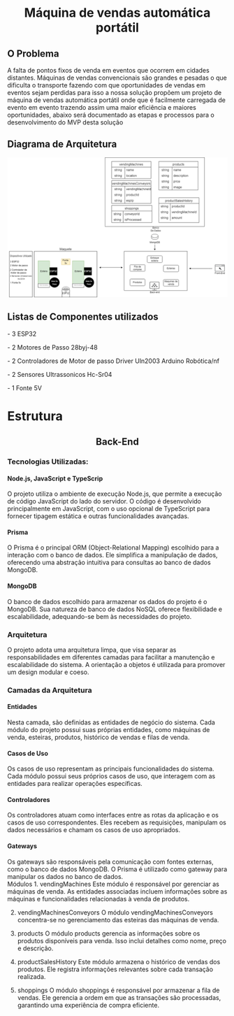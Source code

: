 <div align="center">
<h1>Máquina de vendas automática portátil</h1>
</div>
<h2>O Problema</h2>

A falta de pontos fixos de venda em eventos que ocorrem em cidades distantes.
Máquinas de vendas convencionais são grandes e pesadas o que dificulta o transporte fazendo com que oportunidades de vendas em eventos  sejam perdidas para isso a nossa solução propõem um projeto de máquina de vendas automática portátil onde que é facilmente carregada de evento em evento trazendo assim uma maior eficiência e maiores oportunidades, abaixo será documentado as etapas e processos para o desenvolvimento do MVP desta solução
<div>
<h2>Diagrama de Arquitetura</h2>
<img src="./imgs/DiagramArq.png">
</div>

<h2> Listas de Componentes utilizados </h2>
<p>- 3 ESP32</p>
<p>- 2 Motores de Passo 28byj-48</p>
<p>- 2 Controladores de Motor de passo Driver Uln2003 Arduino Robótica/nf</p>
<p>- 2 Sensores Ultrassonicos Hc-Sr04</p>
<p>- 1 Fonte 5V </p>


<h1>Estrutura</h1>

<div align="center">
<h2>Back-End</h2>
</div>
<div>
    <h3>Tecnologias Utilizadas:</h3>
    <div> <h4>Node.js, JavaScript e TypeScrip</h4>
    O projeto utiliza o ambiente de execução Node.js, que permite a execução de código JavaScript do lado do servidor. O código é desenvolvido principalmente em JavaScript, com o uso opcional de TypeScript para fornecer tipagem estática e outras funcionalidades avançadas.</div>
    <div>
    <h4>Prisma</h4>
    O Prisma é o principal ORM (Object-Relational Mapping) escolhido para a interação com o banco de dados. Ele simplifica a manipulação de dados, oferecendo uma abstração intuitiva para consultas ao banco de dados MongoDB.</div>
    <div><h4>MongoDB</h4>
    O banco de dados escolhido para armazenar os dados do projeto é o MongoDB. Sua natureza de banco de dados NoSQL oferece flexibilidade e escalabilidade, adequando-se bem às necessidades do projeto.</div>

</div>
<div>
<h3>Arquitetura</h3>
O projeto adota uma arquitetura limpa, que visa separar as responsabilidades em diferentes camadas para facilitar a manutenção e escalabilidade do sistema. A orientação a objetos é utilizada para promover um design modular e coeso.
</div>
<div>
<h3>Camadas da Arquitetura</h3>
<div><h4>Entidades</h4>
Nesta camada, são definidas as entidades de negócio do sistema. Cada módulo do projeto possui suas próprias entidades, como máquinas de venda, esteiras, produtos, histórico de vendas e filas de venda.
</div>
<div><h4>Casos de Uso</h4>
Os casos de uso representam as principais funcionalidades do sistema. Cada módulo possui seus próprios casos de uso, que interagem com as entidades para realizar operações específicas.
</div>
<div><h4>Controladores</h4>
Os controladores atuam como interfaces entre as rotas da aplicação e os casos de uso correspondentes. Eles recebem as requisições, manipulam os dados necessários e chamam os casos de uso apropriados.
</div>
<div><h4>Gateways</h4>
Os gateways são responsáveis pela comunicação com fontes externas, como o banco de dados MongoDB. O Prisma é utilizado como gateway para manipular os dados no banco de dados.
</div>
Módulos
1. vendingMachines
Este módulo é responsável por gerenciar as máquinas de venda. As entidades associadas incluem informações sobre as máquinas e funcionalidades relacionadas à venda de produtos.

2. vendingMachinesConveyors
O módulo vendingMachinesConveyors concentra-se no gerenciamento das esteiras das máquinas de venda.

3. products
O módulo products gerencia as informações sobre os produtos disponíveis para venda. Isso inclui detalhes como nome, preço e descrição.

4. productSalesHistory
Este módulo armazena o histórico de vendas dos produtos. Ele registra informações relevantes sobre cada transação realizada.

5. shoppings
O módulo shoppings é responsável por armazenar a fila de vendas. Ele gerencia a ordem em que as transações são processadas, garantindo uma experiência de compra eficiente.
</div>
